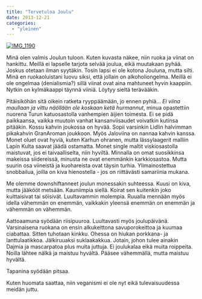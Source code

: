 ```yaml
---
title: "Tervetuloa Joulu"
date: 2013-12-21
categories: 
  - "yleinen"
---
```


[![IMG_1190](images/IMG_1190-300x224.jpg)](http://www.katiska.eu/catch-22/wp-content/uploads/2013/12/IMG_1190.jpg)

Minä olen valmis Joulun tuloon. Kuten kuvasta näkee, niin ruoka ja viinat on hankittu. Meillä ei lapselle tarjota selvää joulua, eikä muutakaan pyhää. Joskus otetaan ilman syytäkin. Tosin lapsi ei ole kotona Jouluna, mutta silti. Minä en ruokaoluistani luovu siksi, että jollain on alkoholiongelma. Meillä ei ole ongelmaa (denialismia?) sillä viinat ovat aina mahtuneet hyvin kaappiin. Nytkin on kylmäkaappi täynnä viiniä. Löytyy sieltä terävääkin.

Pitäisiköhän sitä oikein ratketa ryyppäämään, jo ennen pyhiä... _Ei viina maullaan ja vittu näöllään ole koskaan ketä hurmannut_, minua opastettiin nuorena Turun katuosastolla vanhempien äijien toimesta. Ei se pidä paikkaansa, vaikka muutoin vanhat kansanviisaudet voivatkin kutinsa pitääkin. Kossu kahvin joukossa on hyvää. Sopii varsinkin Lidlin halvimman pikakahvin GranAroman joukkoon. Myös Jaloviina on nannaa kahvin kanssa. Monet oluet ovat hyviä, kuten Karhun ohranen, mutta lässylaagerit malliin Lapin Kulta saavat jäädä ostamatta. Monet single maltit viskiosastolla maistuvat, jos ei taivaalliselta, niin hyviltä. Minnalla on omat suosikkinsa makeissa siidereissä, minusta ne ovat enemmänkin karkkiosastoa. Mutta suurin osa viineistä ja kuohareista ovat täysin turhia. Ylimainostettua snobbailua, joilla on kiva hienostella - jos on riittävästi samariinia mukana.

Me olemme downshiftanneet joulun monessakin suhteessa. Kuusi on kiva, mutta jääkööt metsään. Kauniimpia siellä. Koirat sen kuitenkin joko kuittaisivat tai söisivät. Luultavammin molempia. Ruualla mennään myös idella vähemmän on enemmän, vaikkakin yleensä enemmän on enemmän ja vähemmän on vähemmän.

Aattoaamuna syödään riisipuuroa. Luultavasti myös joulupäivänä. Varsinaisena ruokana on ensin alkukeittona savuporokeittoa ja kuumaa ciabattaa. Sitten tuhotaan kinkku. Ohessa on hiukan porkkana- ja lanttulaatikkoa. Jälkiruuaksi suklaakakkua. Jotain, johon tulee ainakin Dajmia ja mascarpatoa plus muita juttuja. Ei joulukalaa eikä muita roippeita. Noilla lähtee nälkä ja maistuu hyvältä. Pääsee vähemmällä, mutta maistuu hyvältä.

Tapanina syödään pitsaa.

Kuten huomata saattaa, niin veganismi ei ole nyt eikä tulevaisuudessa meidän juttu.
